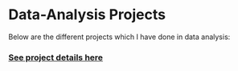 # Data-Analysis Projects

Below are the different projects which  I have done in data analysis:


### [See project details here](https://github.com/bukkywins/Data-Analysis_Project-1/blob/main/Project-1_Details.md)
